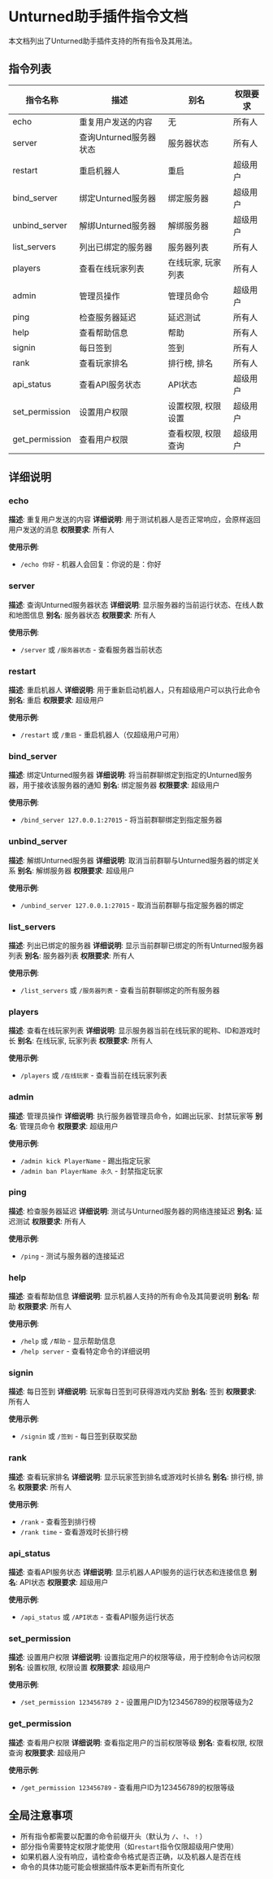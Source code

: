 # Unturned助手插件指令文档

本文档列出了Unturned助手插件支持的所有指令及其用法。

## 指令列表

| 指令名称 | 描述 | 别名 | 权限要求 |
|---------|------|------|---------|
| echo | 重复用户发送的内容 | 无 | 所有人 |
| server | 查询Unturned服务器状态 | 服务器状态 | 所有人 |
| restart | 重启机器人 | 重启 | 超级用户 |
| bind_server | 绑定Unturned服务器 | 绑定服务器 | 超级用户 |
| unbind_server | 解绑Unturned服务器 | 解绑服务器 | 超级用户 |
| list_servers | 列出已绑定的服务器 | 服务器列表 | 所有人 |
| players | 查看在线玩家列表 | 在线玩家, 玩家列表 | 所有人 |
| admin | 管理员操作 | 管理员命令 | 超级用户 |
| ping | 检查服务器延迟 | 延迟测试 | 所有人 |
| help | 查看帮助信息 | 帮助 | 所有人 |
| signin | 每日签到 | 签到 | 所有人 |
| rank | 查看玩家排名 | 排行榜, 排名 | 所有人 |
| api_status | 查看API服务状态 | API状态 | 超级用户 |
| set_permission | 设置用户权限 | 设置权限, 权限设置 | 超级用户 |
| get_permission | 查看用户权限 | 查看权限, 权限查询 | 超级用户 |

## 详细说明

### echo
**描述**: 重复用户发送的内容
**详细说明**: 用于测试机器人是否正常响应，会原样返回用户发送的消息
**权限要求**: 所有人

**使用示例**:
- `/echo 你好` - 机器人会回复：你说的是：你好

### server
**描述**: 查询Unturned服务器状态
**详细说明**: 显示服务器的当前运行状态、在线人数和地图信息
**别名**: 服务器状态
**权限要求**: 所有人

**使用示例**:
- `/server` 或 `/服务器状态` - 查看服务器当前状态

### restart
**描述**: 重启机器人
**详细说明**: 用于重新启动机器人，只有超级用户可以执行此命令
**别名**: 重启
**权限要求**: 超级用户

**使用示例**:
- `/restart` 或 `/重启` - 重启机器人（仅超级用户可用）

### bind_server
**描述**: 绑定Unturned服务器
**详细说明**: 将当前群聊绑定到指定的Unturned服务器，用于接收该服务器的通知
**别名**: 绑定服务器
**权限要求**: 超级用户

**使用示例**:
- `/bind_server 127.0.0.1:27015` - 将当前群聊绑定到指定服务器

### unbind_server
**描述**: 解绑Unturned服务器
**详细说明**: 取消当前群聊与Unturned服务器的绑定关系
**别名**: 解绑服务器
**权限要求**: 超级用户

**使用示例**:
- `/unbind_server 127.0.0.1:27015` - 取消当前群聊与指定服务器的绑定

### list_servers
**描述**: 列出已绑定的服务器
**详细说明**: 显示当前群聊已绑定的所有Unturned服务器列表
**别名**: 服务器列表
**权限要求**: 所有人

**使用示例**:
- `/list_servers` 或 `/服务器列表` - 查看当前群聊绑定的所有服务器

### players
**描述**: 查看在线玩家列表
**详细说明**: 显示服务器当前在线玩家的昵称、ID和游戏时长
**别名**: 在线玩家, 玩家列表
**权限要求**: 所有人

**使用示例**:
- `/players` 或 `/在线玩家` - 查看当前在线玩家列表

### admin
**描述**: 管理员操作
**详细说明**: 执行服务器管理员命令，如踢出玩家、封禁玩家等
**别名**: 管理员命令
**权限要求**: 超级用户

**使用示例**:
- `/admin kick PlayerName` - 踢出指定玩家
- `/admin ban PlayerName 永久` - 封禁指定玩家

### ping
**描述**: 检查服务器延迟
**详细说明**: 测试与Unturned服务器的网络连接延迟
**别名**: 延迟测试
**权限要求**: 所有人

**使用示例**:
- `/ping` - 测试与服务器的连接延迟

### help
**描述**: 查看帮助信息
**详细说明**: 显示机器人支持的所有命令及其简要说明
**别名**: 帮助
**权限要求**: 所有人

**使用示例**:
- `/help` 或 `/帮助` - 显示帮助信息
- `/help server` - 查看特定命令的详细说明

### signin
**描述**: 每日签到
**详细说明**: 玩家每日签到可获得游戏内奖励
**别名**: 签到
**权限要求**: 所有人

**使用示例**:
- `/signin` 或 `/签到` - 每日签到获取奖励

### rank
**描述**: 查看玩家排名
**详细说明**: 显示玩家签到排名或游戏时长排名
**别名**: 排行榜, 排名
**权限要求**: 所有人

**使用示例**:
- `/rank` - 查看签到排行榜
- `/rank time` - 查看游戏时长排行榜

### api_status
**描述**: 查看API服务状态
**详细说明**: 显示机器人API服务的运行状态和连接信息
**别名**: API状态
**权限要求**: 超级用户

**使用示例**:
- `/api_status` 或 `/API状态` - 查看API服务运行状态

### set_permission
**描述**: 设置用户权限
**详细说明**: 设置指定用户的权限等级，用于控制命令访问权限
**别名**: 设置权限, 权限设置
**权限要求**: 超级用户

**使用示例**:
- `/set_permission 123456789 2` - 设置用户ID为123456789的权限等级为2

### get_permission
**描述**: 查看用户权限
**详细说明**: 查看指定用户的当前权限等级
**别名**: 查看权限, 权限查询
**权限要求**: 超级用户

**使用示例**:
- `/get_permission 123456789` - 查看用户ID为123456789的权限等级


## 全局注意事项
- 所有指令都需要以配置的命令前缀开头（默认为 `/`、`!`、`！`）
- 部分指令需要特定权限才能使用（如`restart`指令仅限超级用户使用）
- 如果机器人没有响应，请检查命令格式是否正确，以及机器人是否在线
- 命令的具体功能可能会根据插件版本更新而有所变化
